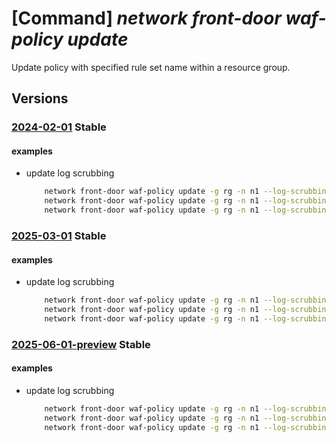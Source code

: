 # [Command] _network front-door waf-policy update_

Update policy with specified rule set name within a resource group.

## Versions

### [2024-02-01](/Resources/mgmt-plane/L3N1YnNjcmlwdGlvbnMve30vcmVzb3VyY2Vncm91cHMve30vcHJvdmlkZXJzL21pY3Jvc29mdC5uZXR3b3JrL2Zyb250ZG9vcndlYmFwcGxpY2F0aW9uZmlyZXdhbGxwb2xpY2llcy97fQ==/2024-02-01.xml) **Stable**

<!-- mgmt-plane /subscriptions/{}/resourcegroups/{}/providers/microsoft.network/frontdoorwebapplicationfirewallpolicies/{} 2024-02-01 -->

#### examples

- update log scrubbing
    ```bash
        network front-door waf-policy update -g rg -n n1 --log-scrubbing "{scrubbing-rules:[{match-variable:QueryStringArgNames,selector-match-operator:EqualsAny}],state:Enabled}"
        network front-door waf-policy update -g rg -n n1 --log-scrubbing scrubbing-rules[1]="{match-variable:RequestUri,selector-match-operator:Equals}"
        network front-door waf-policy update -g rg -n n1 --log-scrubbing "{scrubbing-rules:[{match-variable:RequestBodyJsonArgNames,selector-match-operator:EqualsAny}],state:Enabled}" scrubbing-rules[1]="{match-variable:RequestUri,selector-match-operator:EqualsAny}"
    ```

### [2025-03-01](/Resources/mgmt-plane/L3N1YnNjcmlwdGlvbnMve30vcmVzb3VyY2Vncm91cHMve30vcHJvdmlkZXJzL21pY3Jvc29mdC5uZXR3b3JrL2Zyb250ZG9vcndlYmFwcGxpY2F0aW9uZmlyZXdhbGxwb2xpY2llcy97fQ==/2025-03-01.xml) **Stable**

<!-- mgmt-plane /subscriptions/{}/resourcegroups/{}/providers/microsoft.network/frontdoorwebapplicationfirewallpolicies/{} 2025-03-01 -->

#### examples

- update log scrubbing
    ```bash
        network front-door waf-policy update -g rg -n n1 --log-scrubbing "{scrubbing-rules:[{match-variable:QueryStringArgNames,selector-match-operator:EqualsAny}],state:Enabled}"
        network front-door waf-policy update -g rg -n n1 --log-scrubbing scrubbing-rules[1]="{match-variable:RequestUri,selector-match-operator:Equals}"
        network front-door waf-policy update -g rg -n n1 --log-scrubbing "{scrubbing-rules:[{match-variable:RequestBodyJsonArgNames,selector-match-operator:EqualsAny}],state:Enabled}" scrubbing-rules[1]="{match-variable:RequestUri,selector-match-operator:EqualsAny}"
    ```

### [2025-06-01-preview](/Resources/mgmt-plane/L3N1YnNjcmlwdGlvbnMve30vcmVzb3VyY2Vncm91cHMve30vcHJvdmlkZXJzL21pY3Jvc29mdC5uZXR3b3JrL2Zyb250ZG9vcndlYmFwcGxpY2F0aW9uZmlyZXdhbGxwb2xpY2llcy97fQ==/2025-06-01-preview.xml) **Stable**

<!-- mgmt-plane /subscriptions/{}/resourcegroups/{}/providers/microsoft.network/frontdoorwebapplicationfirewallpolicies/{} 2025-06-01-preview -->

#### examples

- update log scrubbing
    ```bash
        network front-door waf-policy update -g rg -n n1 --log-scrubbing "{scrubbing-rules:[{match-variable:QueryStringArgNames,selector-match-operator:EqualsAny}],state:Enabled}"
        network front-door waf-policy update -g rg -n n1 --log-scrubbing scrubbing-rules[1]="{match-variable:RequestUri,selector-match-operator:Equals}"
        network front-door waf-policy update -g rg -n n1 --log-scrubbing "{scrubbing-rules:[{match-variable:RequestBodyJsonArgNames,selector-match-operator:EqualsAny}],state:Enabled}" scrubbing-rules[1]="{match-variable:RequestUri,selector-match-operator:EqualsAny}"
    ```
